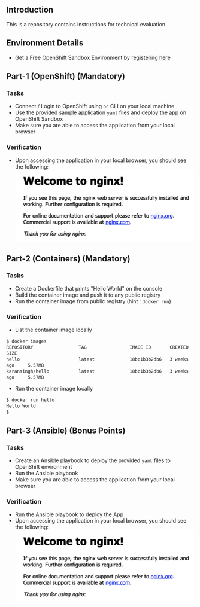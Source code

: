 ## Introduction
This is a repository contains instructions for technical evaluation.

## Environment Details
- Get a Free OpenShift Sandbox Environment by registering [here](https://developers.redhat.com/developer-sandbox/get-started) 

## Part-1 (OpenShift) (Mandatory)
### Tasks
- Connect / Login to OpenShift using `oc` CLI on your local machine
- Use the provided sample application `yaml` files and deploy the app on OpenShift Sandbox
- Make sure you are able to access the application from your local browser

### Verification
- Upon accessing the application in your local browser, you should see the following:
![](https://raw.githubusercontent.com/ksingh7/hire_the_best/main/nginx.png)

## Part-2 (Containers) (Mandatory)
### Tasks
- Create a Dockerfile that prints "Hello World" on the console
- Build the container image and push it to any public registry
- Run the container image from public registry (hint : `docker run`)
  
### Verification
- List the container image locally
```
$ docker images
REPOSITORY                 TAG                IMAGE ID       CREATED         SIZE
hello                      latest             18bc1b3b2db6   3 weeks ago     5.57MB
karansingh/hello           latest             18bc1b3b2db6   3 weeks ago     5.57MB
```
- Run the container image locally
```
$ docker run hello
Hello World
$
```

## Part-3 (Ansible) (Bonus Points)
### Tasks
- Create an Ansible playbook to deploy the provided `yaml` files to OpenShift environment
- Run the Ansible playbook
- Make sure you are able to access the application from your local browser

### Verification
- Run the Ansible playbook to deploy the App
- Upon accessing the application in your local browser, you should see the following:
![](https://raw.githubusercontent.com/ksingh7/hire_the_best/main/nginx.png)